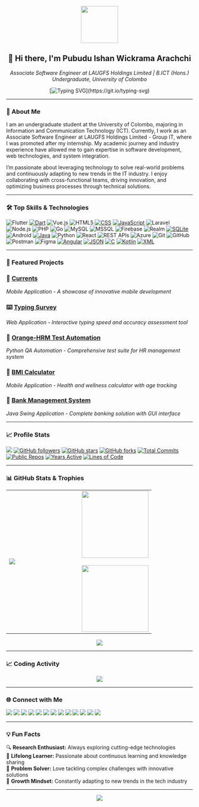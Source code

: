 <p align="center">
  <img src="https://github.com/7oSkaaa/7oSkaaa/blob/main/Images/about_me.gif?raw=true" width="100px">
</p>

<h2 align="center">👋 Hi there, I'm Pubudu Ishan Wickrama Arachchi</h2>
<p align="center">
  <em>Associate Software Engineer at LAUGFS Holdings Limited | B.ICT (Hons.) Undergraduate, University of Colombo</em>
</p>

<div align="center">
  
[![Typing SVG](https://readme-typing-svg.demolab.com?font=Fira+Code&pause=1000&color=2F81F7&center=true&vCenter=true&width=435&lines=Associate+Software+Engineer;Mobile+Application+Developer;Web+Application+Developer;B.ICT+(Hons.)+Undergraduate)](https://git.io/typing-svg)

</div>

---

### 🚀 About Me

I am an undergraduate student at the University of Colombo, majoring in Information and Communication Technology (ICT). Currently, I work as an Associate Software Engineer at LAUGFS Holdings Limited - Group IT, where I was promoted after my internship. My academic journey and industry experience have allowed me to gain expertise in software development, web technologies, and system integration.

I’m passionate about leveraging technology to solve real-world problems and continuously adapting to new trends in the IT industry. I enjoy collaborating with cross-functional teams, driving innovation, and optimizing business processes through technical solutions.

---

### 🛠️ Top Skills & Technologies

![Flutter](https://img.shields.io/badge/Flutter-02569B?logo=flutter&logoColor=white)
[![Dart](https://img.shields.io/badge/Dart-%230175C2.svg?logo=dart&logoColor=white)](#)
![Vue.js](https://img.shields.io/badge/Vue.js-35495e?logo=vue.js&logoColor=4FC08D)
![HTML5](https://img.shields.io/badge/HTML5-E34F26?logo=html5&logoColor=white)
[![CSS](https://img.shields.io/badge/CSS-639?logo=css&logoColor=fff)](#)
[![JavaScript](https://img.shields.io/badge/JavaScript-F7DF1E?logo=javascript&logoColor=000)](#)
![Laravel](https://img.shields.io/badge/Laravel-FF2D20?logo=laravel&logoColor=white)
![Node.js](https://img.shields.io/badge/Node.js-339933?logo=node.js&logoColor=white)
![PHP](https://img.shields.io/badge/PHP-777BB4?logo=php&logoColor=white)
![Go](https://img.shields.io/badge/Go-00ADD8?logo=go&logoColor=white)
![MySQL](https://img.shields.io/badge/MySQL-4479A1?logo=mysql&logoColor=white)
![MSSQL](https://img.shields.io/badge/MSSQL-CC2927?logo=sql&logoColor=white)
![Firebase](https://img.shields.io/badge/Firebase-FFCA28?logo=firebase&logoColor=black)
![Realm](https://img.shields.io/badge/Realm-5D3F96?logo=realm&logoColor=white)
[![SQLite](https://img.shields.io/badge/SQLite-%2307405e.svg?logo=sqlite&logoColor=white)](#)
![Android](https://img.shields.io/badge/Android-3DDC84?logo=android&logoColor=white)
[![Java](https://img.shields.io/badge/Java-%23ED8B00.svg?logo=openjdk&logoColor=white)](#)
![Python](https://img.shields.io/badge/Python-3776AB?logo=python&logoColor=white)
![React](https://img.shields.io/badge/React-20232A?logo=react&logoColor=61DAFB)
![REST APIs](https://img.shields.io/badge/REST%20APIs-005571?logo=api&logoColor=white)
![Azure](https://img.shields.io/badge/Azure-0078D4?logo=microsoft-azure&logoColor=white)
![Git](https://img.shields.io/badge/Git-F05032?logo=git&logoColor=white)
![GitHub](https://img.shields.io/badge/GitHub-181717?logo=github&logoColor=white)
![Postman](https://img.shields.io/badge/Postman-FF6C37?logo=postman&logoColor=white)
![Figma](https://img.shields.io/badge/Figma-F24E1E?logo=figma&logoColor=white)
[![Angular](https://img.shields.io/badge/Angular-%23DD0031.svg?logo=angular&logoColor=white)](#)
[![JSON](https://img.shields.io/badge/JSON-000?logo=json&logoColor=fff)](#)
[![C](https://img.shields.io/badge/C-00599C?logo=c&logoColor=white)](#)
[![Kotlin](https://img.shields.io/badge/Kotlin-%237F52FF.svg?logo=kotlin&logoColor=white)](#)
[![XML](https://img.shields.io/badge/XML-767C52?logo=xml&logoColor=fff)](#)

---

### 🌟 Featured Projects

<div align="left">

### 🌊 [Currents](https://github.com/pubuduishandev/Currents)
*Mobile Application - A showcase of innovative mobile development*

### ⌨️ [Typing Survey](https://github.com/pubuduishandev/typing-survey)
*Web Application - Interactive typing speed and accuracy assessment tool*

### 🔧 [Orange-HRM Test Automation](https://github.com/pubuduishandev/Orange-HRM-Test-Automation)
*Python QA Automation - Comprehensive test suite for HR management system*

### 📱 [BMI Calculator](https://github.com/pubuduishandev/bmi_and_age_calculator_by_flickbox)
*Mobile Application - Health and wellness calculator with age tracking*

### 🏦 [Bank Management System](https://github.com/pubuduishandev/Bank_Management_System)
*Java Swing Application - Complete banking solution with GUI interface*

</div>

---

<div align="left">
  
### 📈 Profile Stats

![](https://komarev.com/ghpvc/?username=pubuduishandev&color=blueviolet&style=flat-square)
[![GitHub followers](https://img.shields.io/github/followers/pubuduishandev?style=flat-square&color=blueviolet)](https://github.com/pubuduishandev)
[![GitHub stars](https://img.shields.io/github/stars/pubuduishandev?style=flat-square&color=blueviolet)](https://github.com/pubuduishandev)
[![GitHub forks](https://img.shields.io/github/forks/pubuduishandev/Currents?style=flat-square&color=blueviolet)](https://github.com/pubuduishandev)
[![Total Commits](https://img.shields.io/badge/Total%20Commits-1000+-blueviolet?style=flat-square)](https://github.com/pubuduishandev)
[![Public Repos](https://img.shields.io/badge/Public%20Repos-15+-blueviolet?style=flat-square)](https://github.com/pubuduishandev?tab=repositories)
[![Years Active](https://img.shields.io/badge/Years%20Active-3+-blueviolet?style=flat-square)](https://github.com/pubuduishandev)
[![Lines of Code](https://img.shields.io/badge/Lines%20of%20Code-50K+-blueviolet?style=flat-square)](https://github.com/pubuduishandev)

</div>

---

### 📊 GitHub Stats & Trophies

<div align="center">
  <table>
    <tr>
      <td width="50%">
        <img src="https://github-profile-trophy.vercel.app/?username=pubuduishandev&theme=tokyonight&no-frame=true&no-bg=false&margin-w=4&column=3"/>
      </td>
      <td width="50%">
        <img height="180em" src="https://github-readme-stats.vercel.app/api?username=pubuduishandev&show_icons=true&theme=tokyonight&include_all_commits=true&count_private=true"/>
        <br><br>
        <img height="180em" src="https://github-readme-stats.vercel.app/api/top-langs/?username=pubuduishandev&layout=compact&theme=tokyonight"/>
      </td>
    </tr>
  </table>
</div>
<div align="center">
  <img src="https://github-readme-streak-stats.herokuapp.com?user=pubuduishandev&theme=tokyonight&hide_border=true"/>
</div>

---

### 📈 Coding Activity
<div align="center">
  <img src="https://github-readme-activity-graph.vercel.app/graph?username=pubuduishandev&theme=tokyo-night&hide_border=true" />
</div>

---

### 🌐 Connect with Me

<p align="left">
  <a href="https://facebook.com/pubuduishandigital"><img src="https://img.shields.io/badge/Facebook-1877F2?logo=facebook&logoColor=white"/></a>
  <a href="https://linkedin.com/in/pubuduishandigital"><img src="https://custom-icon-badges.demolab.com/badge/LinkedIn-0A66C2?logo=linkedin-white&logoColor=fff"/></a>
  <a href="https://twitter.com/pubuduishandigi"><img src="https://img.shields.io/badge/X-%23000000.svg?logo=X&logoColor=white"/></a>
  <a href="https://instagram.com/pubuduishandigital"><img src="https://img.shields.io/badge/Instagram-E4405F?logo=instagram&logoColor=white"/></a>
  <a href="https://threads.com/pubuduishandigital"><img src="https://img.shields.io/badge/Threads-000000?logo=threads&logoColor=white"/></a>
  <a href="https://www.reddit.com/user/pubuduishandigital/"><img src="https://img.shields.io/badge/Reddit-FF4500?logo=reddit&logoColor=white"/></a>
  <a href="https://www.youtube.com/@pubuduishandigital"><img src="https://img.shields.io/badge/YouTube-FF0000?logo=youtube&logoColor=white"/></a>
  <a href="https://www.pinterest.com/pubuduishandigital"><img src="https://img.shields.io/badge/Pinterest-E60023?logo=pinterest&logoColor=white"/></a>
  <a href="https://discord.gg/pubuduishandigital"><img src="https://img.shields.io/badge/Discord-5865F2?logo=discord&logoColor=white"/></a>
  <a href="https://stackoverflow.com/users/pubuduishandev"><img src="https://img.shields.io/badge/StackOverflow-F58025?logo=stackoverflow&logoColor=white"/></a>
  <a href="https://kaggle.com/pubuduishandev"><img src="https://img.shields.io/badge/Kaggle-20BEFF?logo=kaggle&logoColor=white"/></a>
  <a href="https://github.com/pubuduishandev"><img src="https://img.shields.io/badge/GitHub-181717?logo=github&logoColor=white"/></a>
  <a href="https://www.youtube.com/@pubuduishandigital"><img src="https://img.shields.io/badge/YouTube-%23FF0000.svg?logo=YouTube&logoColor=white"/></a>
</p>

---

### 💡 Fun Facts

🔍 **Research Enthusiast:** Always exploring cutting-edge technologies <br>
🧠 **Lifelong Learner:** Passionate about continuous learning and knowledge sharing <br>
🎯 **Problem Solver:** Love tackling complex challenges with innovative solutions <br>
🌱 **Growth Mindset:** Constantly adapting to new trends in the tech industry <br>

---
<div align="center">
  <img src="https://capsule-render.vercel.app/api?type=waving&height=100&color=gradient&section=footer&reversal=true&textBg=false"/>
</div>
